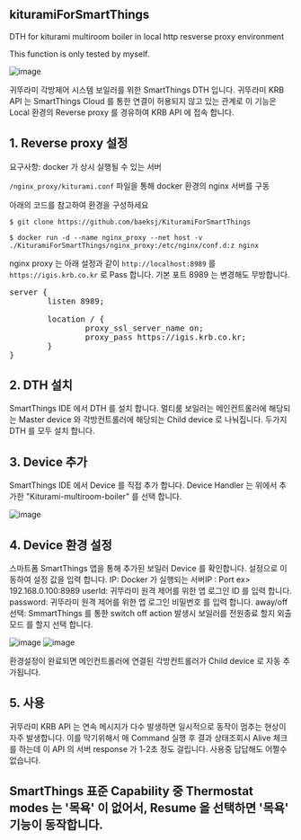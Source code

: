 ## kituramiForSmartThings
DTH for kiturami multiroom boiler in local http resverse proxy environment

This function is only tested by myself.

![image](https://user-images.githubusercontent.com/1823785/118262354-be6e1180-b4ef-11eb-9941-a6c5ac31cd41.png)


귀뚜라미 각방제어 시스템 보일러를 위한 SmartThings DTH 입니다.
귀뚜라미 KRB API 는 SmartThings Cloud 를 통한 연결이 허용되지 않고 있는 관계로
이 기능은 Local 환경의 Reverse proxy 를 경유하여 KRB API 에 접속 합니다.


## 1. Reverse proxy 설정 
요구사항: docker 가 상시 실행될 수 있는 서버

`/nginx_proxy/kiturami.conf` 파일을 통해 docker 환경의 nginx 서버를 구동

아래의 코드를 참고하여 환경을 구성하세요

`$ git clone https://github.com/baeksj/KituramiForSmartThings`

`$ docker run -d --name nginx_proxy --net host -v ./KituramiForSmartThings/nginx_proxy:/etc/nginx/conf.d:z nginx`

nginx proxy 는 아래 설정과 같이 `http://localhost:8989` 를 `https://igis.krb.co.kr` 로 Pass 합니다.
기본 포트 8989 는 변경해도 무방합니다.

<pre>
server {
        listen 8989;

        location / {
                proxy_ssl_server_name on;
                proxy_pass https://igis.krb.co.kr;
        }
}
</pre>

## 2. DTH 설치
SmartThings IDE 에서 DTH 를 설치 합니다.
멀티룸 보일러는 메인컨트롤러에 해당되는 Master device 와 각방컨트롤러에 해당되는 Child device 로 나눠집니다.
두가지 DTH 를 모두 설치 합니다.

## 3. Device 추가
SmartThings IDE 에서 Device 를 직접 추가 합니다.
Device Handler 는 위에서 추가한 "Kiturami-multiroom-boiler" 를 선택 합니다.

![image](https://user-images.githubusercontent.com/1823785/118262385-c9c13d00-b4ef-11eb-9c5e-8fb4e174d5fb.png)



## 4. Device 환경 설정
스마트폼 SmartThings 앱을 통해 추가된 보일러 Device 를 확인합니다.
설정으로 이동하여 설정 값을 입력 합니다.
IP: Docker 가 실행되는 서버IP : Port ex> 192.168.0.100:8989
userId: 귀뚜라미 원격 제어를 위한 앱 로그인 ID 를 입력 합니다.
password: 귀뚜라미 원격 제어를 위한 앱 로그인 비밀번호 를 입력 합니다.
away/off 선택: SmmartThings 를 통한 switch off action 발생시 보일러를 전원종료 할지 외출모드 를 할지 선택 합니다.

![image](https://user-images.githubusercontent.com/1823785/118262404-d0e84b00-b4ef-11eb-850d-6ea6b337cac7.png)
![image](https://user-images.githubusercontent.com/1823785/118262414-d47bd200-b4ef-11eb-908c-c21a6a05ded6.png)

환경설정이 완료되면 메인컨트롤러에 연결된 각방컨트롤러가 Child device 로 자동 추가됩니다.

## 5. 사용
귀뚜라미 KRB API 는 연속 메시지가 다수 발생하면 일시적으로 동작이 멈추는 현상이 자주 발생합니다.
이를 막기위해서 매 Command 실행 후 결과 상태조회시 Alive 체크를 하는데 이 API 의 서버 response 가 1-2초 정도 걸립니다.
사용중 답답해도 어쩔수 없습니다.

## SmartThings 표준 Capability 중 Thermostat modes 는 '목욕' 이 없어서, Resume 을 선택하면 '목욕' 기능이 동작합니다.
